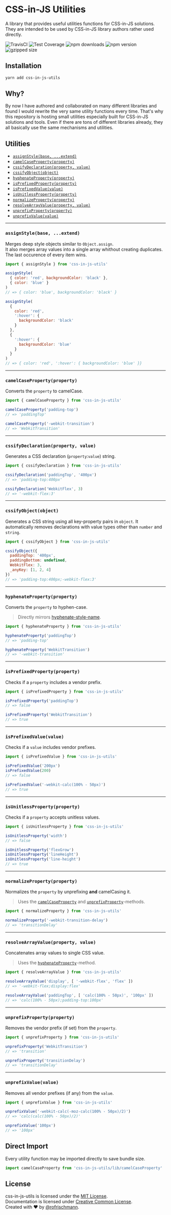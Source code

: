 # CSS-in-JS Utilities
A library that provides useful utilities functions for CSS-in-JS solutions.<br>
They are intended to be used by CSS-in-JS library authors rather used directly.
<br>

<img alt="TravisCI" src="https://travis-ci.org/rofrischmann/css-in-js-utils.svg?branch=master"> <img alt="Test Coverage"  src="https://api.codeclimate.com/v1/badges/2964ee833f8d2104cac6/test_coverage" /> <img alt="npm downloads" src="https://img.shields.io/npm/dm/css-in-js-utils.svg"> <img alt="npm version" src="https://badge.fury.io/js/css-in-js-utils.svg"> <img alt="gzipped size" src="https://img.shields.io/bundlephobia/minzip/css-in-js-utils.svg?colorB=4c1&label=gzipped%20size">

## Installation
```sh
yarn add css-in-js-utils
```

## Why?
By now I have authored and collaborated on many different libraries and found I would rewrite the very same utility functions every time. That's why this repository is hosting small utilities especially built for CSS-in-JS solutions and tools. Even if there are tons of different libraries already, they all basically use the same mechanisms and utilities.

## Utilities
* [`assignStyle(base, ...extend)`](#assignstylebase-extend)
* [`camelCaseProperty(property)`](#camelcasepropertyproperty)
* [`cssifyDeclaration(property, value)`](#cssifydeclarationproperty-value)
* [`cssifyObject(object)`](#cssifyobjectobject)
* [`hyphenateProperty(property)`](#hyphenatepropertyproperty)
* [`isPrefixedProperty(property)`](#isprefixedpropertyproperty)
* [`isPrefixedValue(value)`](#isprefixedvaluevalue)
* [`isUnitlessProperty(property)`](#isunitlesspropertyproperty)
* [`normalizeProperty(property)`](#normalizepropertyproperty)
* [`resolveArrayValue(property, value)`](#resolvearrayvalueproperty-value)
* [`unprefixProperty(property)`](#unprefixpropertyproperty)
* [`unprefixValue(value)`](#unprefixvaluevalue)

------

### `assignStyle(base, ...extend)`
Merges deep style objects similar to `Object.assign`.<br>
It also merges array values into a single array whithout creating duplicates. The last occurence of every item wins.

```javascript
import { assignStyle } from 'css-in-js-utils'

assignStyle(
  { color: 'red', backgroundColor: 'black' },
  { color: 'blue' }
)
// => { color: 'blue', backgroundColor: 'black' }

assignStyle(
  {
    color: 'red',
    ':hover': {
      backgroundColor: 'black'
    }
  },
  { 
    ':hover': {
      backgroundColor: 'blue'
    }
  }
)
// => { color: 'red', ':hover': { backgroundColor: 'blue' }}
```

------

### `camelCaseProperty(property)`
Converts the `property` to camelCase.

```javascript
import { camelCaseProperty } from 'css-in-js-utils'

camelCaseProperty('padding-top')
// => 'paddingTop'

camelCaseProperty('-webkit-transition')
// => 'WebkitTransition'
```

------

### `cssifyDeclaration(property, value)`
Generates a CSS declaration (`property`:`value`) string.

```javascript
import { cssifyDeclaration } from 'css-in-js-utils'

cssifyDeclaration('paddingTop', '400px')
// => 'padding-top:400px'

cssifyDeclaration('WebkitFlex', 3)
// => '-webkit-flex:3'
```

------

### `cssifyObject(object)`
Generates a CSS string using all key-property pairs in `object`.
It automatically removes declarations with value types other than `number` and `string`.

```javascript
import { cssifyObject } from 'css-in-js-utils'

cssifyObject({
  paddingTop: '400px',
  paddingBottom: undefined,
  WebkitFlex: 3,
  _anyKey: [1, 2, 4]
})
// => 'padding-top:400px;-webkit-flex:3'
```

------

### `hyphenateProperty(property)`
Converts the `property` to hyphen-case.
> Directly mirrors [hyphenate-style-name](https://github.com/rexxars/hyphenate-style-name).

```javascript
import { hyphenateProperty } from 'css-in-js-utils'

hyphenateProperty('paddingTop')
// => 'padding-top'

hyphenateProperty('WebkitTransition')
// => '-webkit-transition'
```

------

### `isPrefixedProperty(property)`
Checks if a `property` includes a vendor prefix.

```javascript
import { isPrefixedProperty } from 'css-in-js-utils'

isPrefixedProperty('paddingTop')
// => false

isPrefixedProperty('WebkitTransition')
// => true
```

------
### `isPrefixedValue(value)`
Checks if a `value` includes vendor prefixes.

```javascript
import { isPrefixedValue } from 'css-in-js-utils'

isPrefixedValue('200px')
isPrefixedValue(200)
// => false

isPrefixedValue('-webkit-calc(100% - 50px)')
// => true
```

------

### `isUnitlessProperty(property)`
Checks if a `property` accepts unitless values.

```javascript
import { isUnitlessProperty } from 'css-in-js-utils'

isUnitlessProperty('width')
// => false

isUnitlessProperty('flexGrow')
isUnitlessProperty('lineHeight')
isUnitlessProperty('line-height')
// => true
```

------

### `normalizeProperty(property)`
Normalizes the `property` by unprefixing **and** camelCasing it.
> Uses the [`camelCaseProperty`](#camelcasepropertyproperty) and [`unprefixProperty`](#unprefixpropertyproperty)-methods.

```javascript
import { normalizeProperty } from 'css-in-js-utils'

normalizeProperty('-webkit-transition-delay')
// => 'transitionDelay'
```

------

### `resolveArrayValue(property, value)`
Concatenates array values to single CSS value.
> Uses the [`hyphenateProperty`](#hyphenatepropertyproperty)-method.


```javascript
import { resolveArrayValue } from 'css-in-js-utils'

resolveArrayValue('display', [ '-webkit-flex', 'flex' ])
// => '-webkit-flex;display:flex'

resolveArrayValue('paddingTop', [ 'calc(100% - 50px)', '100px' ])
// => 'calc(100% - 50px);padding-top:100px'
```

------

### `unprefixProperty(property)`
Removes the vendor prefix (if set) from the `property`.

```javascript
import { unprefixProperty } from 'css-in-js-utils'

unprefixProperty('WebkitTransition')
// => 'transition'

unprefixProperty('transitionDelay')
// => 'transitionDelay'
```

------

### `unprefixValue(value)`
Removes all vendor prefixes (if any) from the `value`.

```javascript
import { unprefixValue } from 'css-in-js-utils'

unprefixValue('-webkit-calc(-moz-calc(100% - 50px)/2)')
// => 'calc(calc(100% - 50px)/2)'

unprefixValue('100px')
// => '100px'
```

## Direct Import
Every utility function may be imported directly to save bundle size.

```javascript
import camelCaseProperty from 'css-in-js-utils/lib/camelCaseProperty'
```

## License
css-in-js-utils is licensed under the [MIT License](http://opensource.org/licenses/MIT).<br>
Documentation is licensed under [Creative Common License](http://creativecommons.org/licenses/by/4.0/).<br>
Created with ♥ by [@rofrischmann](http://rofrischmann.de).
